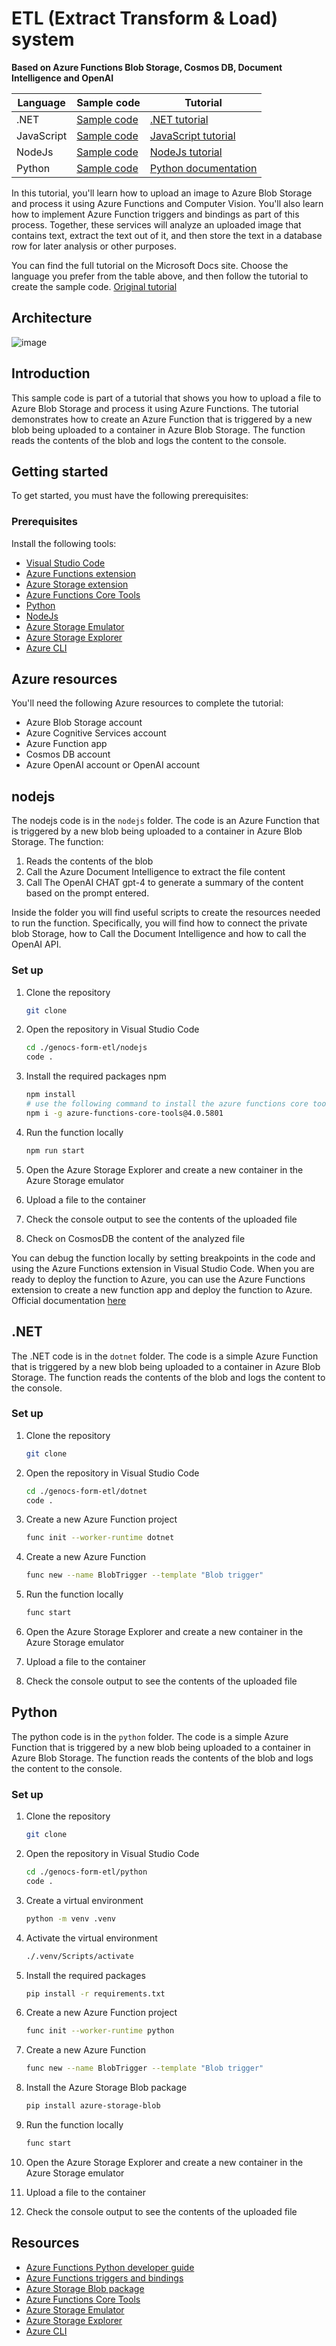 # ETL (Extract Transform & Load) system

**Based on Azure Functions Blob Storage, Cosmos DB, Document Intelligence and OpenAI**

Language|Sample code|Tutorial|
|--|--|--|
|.NET|[Sample code](dotnet)|[.NET tutorial](https://learn.microsoft.com/en-us/azure/storage/blobs/blob-upload-function-trigger?tabs=azure-portal)|
|JavaScript|[Sample code](javascript)| [JavaScript tutorial](https://learn.microsoft.com/en-us/azure/storage/blobs/blob-upload-function-trigger-javascript?tabs=storage-resource-visual-studio-code%2Ccomputer-vision-azure-portal%2Ccosmos-db-azure-portal)|
|NodeJs|[Sample code](nodejs)| [NodeJs tutorial](https://learn.microsoft.com/en-us/azure/storage/blobs/storage-blob-typescript-get-started?tabs=azure-ad)|
|Python|[Sample code](python)|[Python documentation](https://learn.microsoft.com/en-us/azure/storage/blobs/storage-blob-python-get-started?tabs=azure-ad)|


In this tutorial, you'll learn how to upload an image to Azure Blob Storage and process it using Azure Functions and Computer Vision. You'll also learn how to implement Azure Function triggers and bindings as part of this process. Together, these services will analyze an uploaded image that contains text, extract the text out of it, and then store the text in a database row for later analysis or other purposes.

You can find the full tutorial on the Microsoft Docs site. Choose the language you prefer from the table above, and then follow the tutorial to create the sample code.
[Original tutorial](https://learn.microsoft.com/en-us/azure/storage/blobs/blob-upload-function-trigger-javascript?tabs=storage-resource-visual-studio-code%2Ccomputer-vision-azure-portal%2Ccosmos-db-azure-portal)
  

## Architecture 
![image](genocs-etl.png)

## Introduction

This sample code is part of a tutorial that shows you how to upload a file to Azure Blob Storage and process it using Azure Functions. The tutorial demonstrates how to create an Azure Function that is triggered by a new blob being uploaded to a container in Azure Blob Storage. The function reads the contents of the blob and logs the content to the console.

## Getting started

To get started, you must have the following prerequisites:

### Prerequisites    

Install the following tools:
- [Visual Studio Code](https://code.visualstudio.com/)
- [Azure Functions extension](https://marketplace.visualstudio.com/items?itemName=ms-azuretools.vscode-azurefunctions)
- [Azure Storage extension](https://marketplace.visualstudio.com/items?itemName=ms-azuretools.vscode-azurestorage)
- [Azure Functions Core Tools](https://docs.microsoft.com/azure/azure-functions/functions-run-local?tabs=windows%2Ccsharp%2Cbash)
- [Python](https://www.python.org/downloads/)
- [NodeJs](https://nodejs.org/)
- [Azure Storage Emulator](https://docs.microsoft.com/azure/storage/common/storage-use-emulator)
- [Azure Storage Explorer](https://azure.microsoft.com/features/storage-explorer/)
- [Azure CLI](https://docs.microsoft.com/cli/azure/install-azure-cli)


## Azure resources

You'll need the following Azure resources to complete the tutorial:
- Azure Blob Storage account
- Azure Cognitive Services account
- Azure Function app
- Cosmos DB account
- Azure OpenAI account or OpenAI account



## nodejs

The nodejs code is in the `nodejs` folder. The code is an Azure Function that is triggered by a new blob being uploaded to a container in Azure Blob Storage. The function:
  1. Reads the contents of the blob
  2. Call the Azure Document Intelligence to extract the file content
  3. Call The OpenAI CHAT gpt-4 to generate a summary of the content based on the prompt entered.

Inside the folder you will find useful scripts to create the resources needed to run the function. Specifically, you will find how to connect the private blob Storage, how to Call the Document Intelligence and how to call the OpenAI API.


### Set up

1. Clone the repository

    ```bash
    git clone
    ```
2. Open the repository in Visual Studio Code

    ```bash
    cd ./genocs-form-etl/nodejs
    code .
    ```
3. Install the required packages npm

    ```bash
    npm install
    # use the following command to install the azure functions core tools in case an error is thrown
    npm i -g azure-functions-core-tools@4.0.5801
    ```
4. Run the function locally

    ```bash
    npm run start
    ```

5. Open the Azure Storage Explorer and create a new container in the Azure Storage emulator

6. Upload a file to the container

7. Check the console output to see the contents of the uploaded file

8. Check on CosmosDB the content of the analyzed file

You can debug the function locally by setting breakpoints in the code and using the Azure Functions extension in Visual Studio Code.
When you are ready to deploy the function to Azure, you can use the Azure Functions extension to create a new function app and deploy the function to Azure.
Official documentation [here](https://docs.microsoft.com/en-us/azure/azure-functions/functions-run-local?tabs=windows%2Ccsharp%2Cbash)


## .NET

The .NET code is in the `dotnet` folder. The code is a simple Azure Function that is triggered by a new blob being uploaded to a container in Azure Blob Storage. The function reads the contents of the blob and logs the content to the console.

### Set up

1. Clone the repository

    ```bash
    git clone
    ``` 
2. Open the repository in Visual Studio Code

    ```bash
    cd ./genocs-form-etl/dotnet
    code .
    ```
3. Create a new Azure Function project

    ```bash
    func init --worker-runtime dotnet
    ```
4. Create a new Azure Function

    ```bash
    func new --name BlobTrigger --template "Blob trigger"
    ```
5. Run the function locally

    ```bash
    func start
    ``` 
6. Open the Azure Storage Explorer and create a new container in the Azure Storage emulator

7. Upload a file to the container

8. Check the console output to see the contents of the uploaded file



## Python

The python code is in the `python` folder. The code is a simple Azure Function that is triggered by a new blob being uploaded to a container in Azure Blob Storage. The function reads the contents of the blob and logs the content to the console.

### Set up

1. Clone the repository

    ```bash
    git clone
    ```
2. Open the repository in Visual Studio Code

    ```bash
    cd ./genocs-form-etl/python
    code .
    ```
3. Create a virtual environment

    ```bash
    python -m venv .venv
    ```
4. Activate the virtual environment

    ```bash
    ./.venv/Scripts/activate
    ```
5. Install the required packages

    ```bash
    pip install -r requirements.txt
    ```
6. Create a new Azure Function project

    ```bash
    func init --worker-runtime python
    ```
7. Create a new Azure Function

    ```bash
    func new --name BlobTrigger --template "Blob trigger"
    ```
8. Install the Azure Storage Blob package

    ```bash 
    pip install azure-storage-blob
    ```
9. Run the function locally

    ```bash
    func start
    ```
10. Open the Azure Storage Explorer and create a new container in the Azure Storage emulator

11. Upload a file to the container

12. Check the console output to see the contents of the uploaded file

## Resources

- [Azure Functions Python developer guide](https://docs.microsoft.com/azure/azure-functions/functions-reference-python)
- [Azure Functions triggers and bindings](https://docs.microsoft.com/azure/azure-functions/functions-triggers-bindings)
- [Azure Storage Blob package](https://pypi.org/project/azure-storage-blob/)
- [Azure Functions Core Tools](https://docs.microsoft.com/azure/azure-functions/functions-run-local?tabs=windows%2Ccsharp%2Cbash)
- [Azure Storage Emulator](https://docs.microsoft.com/azure/storage/common/storage-use-emulator)
- [Azure Storage Explorer](https://azure.microsoft.com/features/storage-explorer/)
- [Azure CLI](https://docs.microsoft.com/cli/azure/install-azure-cli)
